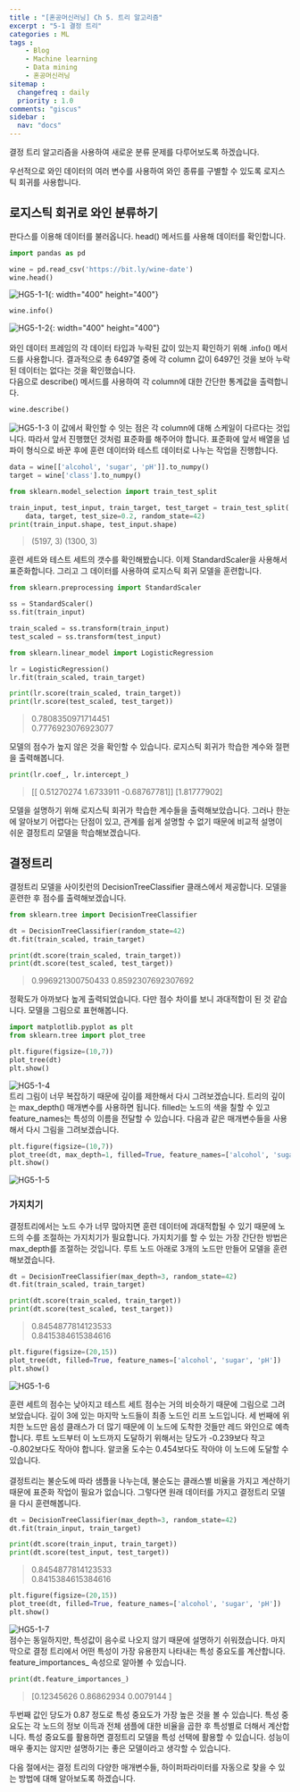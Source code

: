 ```yaml
---
title : "[혼공머신러닝] Ch 5. 트리 알고리즘"
excerpt : "5-1 결정 트리"
categories : ML
tags :
    - Blog
    - Machine learning
    - Data mining
    - 혼공머신러닝
sitemap :
  changefreq : daily
  priority : 1.0
comments: "giscus"
sidebar : 
  nav: "docs"
---
```


결정 트리 알고리즘을 사용하여 새로운 분류 문제를 다루어보도록 하겠습니다.  

우선적으로 와인 데이터의 여러 변수를 사용하여 와인 종류를 구별할 수 있도록 로지스틱 회귀를 사용합니다.  

## 로지스틱 회귀로 와인 분류하기

판다스를 이용해 데이터를 불러옵니다. head() 메서드를 사용해 데이터를 확인합니다.  

```python
import pandas as pd

wine = pd.read_csv('https://bit.ly/wine-date')
wine.head()
```
![HG5-1-1](https://github.com/yhp2205/yhp2205.github.io/blob/main/assets/images/HG5/HG5-1-1.png?raw=true){: width="400" height="400"}    

```python
wine.info()
```
![HG5-1-2](https://github.com/yhp2205/yhp2205.github.io/blob/main/assets/images/HG5/HG5-1-2.png?raw=true){: width="400" height="400"}  
<br/>
와인 데이터 프레임의 각 데이터 타입과 누락된 값이 있는지 확인하기 위해 .info() 메서드를 사용합니다. 결과적으로 총 6497열 중에 각 column 값이 6497인 것을 보아 누락된 데이터는 없다는 것을 확인했습니다.  
다음으로 describe() 메서드를 사용하여 각 column에 대한 간단한 통계값을 출력합니다. 

```python
wine.describe()
```
![HG5-1-3](https://github.com/yhp2205/yhp2205.github.io/blob/main/assets/images/HG5/HG5-1-3.png?raw=true)
이 값에서 확인할 수 잇는 점은 각 column에 대해 스케일이 다르다는 것입니다. 따라서 앞서 진행했던 것처럼 표준화를 해주어야 합니다. 표준화에 앞서 배열을 넘파이 형식으로 바꾼 후에 훈련 데이터와 테스트 데이터로 나누는 작업을 진행합니다.  

```python
data = wine[['alcohol', 'sugar', 'pH']].to_numpy()
target = wine['class'].to_numpy()
```

```python
from sklearn.model_selection import train_test_split

train_input, test_input, train_target, test_target = train_test_split(
    data, target, test_size=0.2, random_state=42)
print(train_input.shape, test_input.shape)
```
> (5197, 3) (1300, 3)  

훈련 세트와 테스트 세트의 갯수를 확인해봤습니다. 이제 StandardScaler을 사용해서 표준화합니다. 그리고 그 데이터를 사용하여 로지스틱 회귀 모델을 훈련합니다. 

```python
from sklearn.preprocessing import StandardScaler

ss = StandardScaler()
ss.fit(train_input)

train_scaled = ss.transform(train_input)
test_scaled = ss.transform(test_input)
```

```python
from sklearn.linear_model import LogisticRegression

lr = LogisticRegression()
lr.fit(train_scaled, train_target)

print(lr.score(train_scaled, train_target))
print(lr.score(test_scaled, test_target))
```
> 0.7808350971714451  
> 0.7776923076923077  

모델의 점수가 높지 않은 것을 확인할 수 있습니다. 로지스틱 회귀가 학습한 계수와 절편을 출력해봅니다.  

```python
print(lr.coef_, lr.intercept_)
```
> [[ 0.51270274  1.6733911  -0.68767781]] [1.81777902]  

모델을 설명하기 위해 로지스틱 회귀가 학습한 계수들을 출력해보았습니다. 그러나 한눈에 알아보기 어렵다는 단점이 있고, 관계를 쉽게 설명할 수 없기 때문에 비교적 설명이 쉬운 결정트리 모델을 학습해보겠습니다.  

## 결정트리

결정트리 모델을 사이킷런의 DecisionTreeClassifier 클래스에서 제공합니다. 모델을 훈련한 후 점수를 출력해보겠습니다.  

```python
from sklearn.tree import DecisionTreeClassifier

dt = DecisionTreeClassifier(random_state=42)
dt.fit(train_scaled, train_target)

print(dt.score(train_scaled, train_target))
print(dt.score(test_scaled, test_target))
```
> 0.996921300750433
> 0.8592307692307692  

정확도가 아까보다 높게 출력되었습니다. 다만 점수 차이를 보니 과대적합이 된 것 같습니다. 모델을 그림으로 표현해봅니다.  


```python
import matplotlib.pyplot as plt
from sklearn.tree import plot_tree

plt.figure(figsize=(10,7))
plot_tree(dt)
plt.show()
```
![HG5-1-4](https://github.com/yhp2205/yhp2205.github.io/blob/main/assets/images/HG5/HG5-1-4.png?raw=true)  
트리 그림이 너무 복잡하기 때문에 깊이를 제한해서 다시 그려보겠습니다. 트리의 깊이는 max_depth() 매개변수를 사용하면 됩니다. filled는 노드의 색을 칠할 수 있고 feature_names는 특성의 이름을 전달할 수 있습니다. 다음과 같은 매개변수들을 사용해서 다시 그림을 그려보겠습니다. 

```python
plt.figure(figsize=(10,7))
plot_tree(dt, max_depth=1, filled=True, feature_names=['alcohol', 'sugar', 'pH'])
plt.show()
```
![HG5-1-5](https://github.com/yhp2205/yhp2205.github.io/blob/main/assets/images/HG5/HG5-1-5.png?raw=true)  

### 가지치기

결정트리에서는 노드 수가 너무 많아지면 훈련 데이터에 과대적합될 수 있기 때문에 노드의 수를 조절하는 가지치기가 필요합니다. 가지치기를 할 수 있는 가장 간단한 방법은 max_depth를 조절하는 것입니다. 루트 노드 아래로 3개의 노드만 만들어 모델을 훈련해보겠습니다.  

```python
dt = DecisionTreeClassifier(max_depth=3, random_state=42)
dt.fit(train_scaled, train_target)

print(dt.score(train_scaled, train_target))
print(dt.score(test_scaled, test_target))
```
> 0.8454877814123533  
> 0.8415384615384616

```python
plt.figure(figsize=(20,15))
plot_tree(dt, filled=True, feature_names=['alcohol', 'sugar', 'pH'])
plt.show()
```
![HG5-1-6](https://github.com/yhp2205/yhp2205.github.io/blob/main/assets/images/HG5/HG5-1-6.png?raw=true)  

훈련 세트의 점수는 낮아지고 테스트 세트 점수는 거의 비슷하기 때문에 그림으로 그려보았습니다. 
깊이 3에 있는 마지막 노드들이 최종 노드인 리프 노드입니다. 
세 번째에 위치한 노드만 음성 클래스가 더 많기 때문에 이 노드에 도착한 것들만 레드 와인으로 예측합니다. 
루트 노드부터 이 노드까지 도달하기 위해서는 당도가 -0.239보다 작고 -0.802보다도 작아야 합니다. 알코올 도수는 0.454보다도 작아야 이 노드에 도달할 수 있습니다.  
<br/>
결정트리는 불순도에 따라 샘플을 나누는데, 불순도는 클래스별 비율을 가지고 계산하기 때문에 표준화 작업이 필요가 없습니다. 
그렇다면 원래 데이터를 가지고 결정트리 모델을 다시 훈련해봅니다.

```python
dt = DecisionTreeClassifier(max_depth=3, random_state=42)
dt.fit(train_input, train_target)

print(dt.score(train_input, train_target))
print(dt.score(test_input, test_target))
```
> 0.8454877814123533  
> 0.8415384615384616

```python
plt.figure(figsize=(20,15))
plot_tree(dt, filled=True, feature_names=['alcohol', 'sugar', 'pH'])
plt.show()
```
![HG5-1-7](https://github.com/yhp2205/yhp2205.github.io/blob/main/assets/images/HG5/HG5-1-7.png?raw=true)  
점수는 동일하지만, 특성값이 음수로 나오지 않기 때문에 설명하기 쉬워졌습니다. 
마지막으로 결정 트리에서 어떤 특성이 가장 유용한지 나타내는 특성 중요도를 계산합니다. 
feature_importances_ 속성으로 알아볼 수 있습니다.  

```python
print(dt.feature_importances_)
```
> [0.12345626 0.86862934 0.0079144 ]  

두번째 값인 당도가 0.87 정도로 특성 중요도가 가장 높은 것을 볼 수 있습니다. 
특성 중요도는 각 노드의 정보 이득과 전체 샘플에 대한 비율을 곱한 후 특성별로 더해서 계산합니다. 
특성 중요도를 활용하면 결정트리 모델을 특성 선택에 활용할 수 있습니다. 
성능이 매우 좋지는 않지만 설명하기는 좋은 모델이라고 생각할 수 있습니다.  

다음 절에서는 결정 트리의 다양한 매개변수들, 하이퍼파라미터를 자동으로 찾을 수 있는 방법에 대해 알아보도록 하겠습니다.

